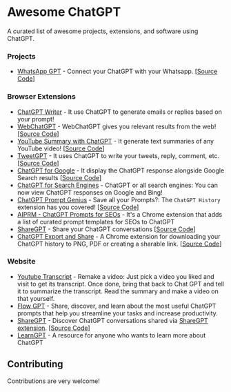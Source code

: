 # Awesome ChatGPT
A curated list of awesome projects, extensions, and software using ChatGPT.

### Projects
- [WhatsApp GPT](https://github.com/danielgross/whatsapp-gpt) - Connect your ChatGPT with your Whatsapp. [[Source Code](https://github.com/danielgross/whatsapp-gpt)]

### Browser Extensions
- [ChatGPT Writer](https://chrome.google.com/webstore/detail/chatgpt-writer-write-mail/pdnenlnelpdomajfejgapbdpmjkfpjkp) - It use ChatGPT to generate emails or replies based on your prompt!
- [WebChatGPT](https://chrome.google.com/webstore/detail/webchatgpt/lpfemeioodjbpieminkklglpmhlngfcn) - WebChatGPT gives you relevant results from the web! [[Source Code](https://github.com/qunash/chatgpt-advanced)]
- [YouTube Summary with ChatGPT](https://chrome.google.com/webstore/detail/youtube-summary-with-chat/nmmicjeknamkfloonkhhcjmomieiodli) - It generate text summaries of any YouTube video! [[Source Code](https://github.com/kazuki-sf/YouTube_Summary_with_ChatGPT)]
- [TweetGPT](https://chrome.google.com/webstore/detail/tweetgpt/lkjblpoingopdeaofcaapmeoojjjnhnc) - It uses ChatGPT to write your tweets, reply, comment, etc. [[Source Code](https://github.com/yaroslav-n/tweetGPT)]
- [ChatGPT for Google](https://chrome.google.com/webstore/detail/chatgpt-for-google/jgjaeacdkonaoafenlfkkkmbaopkbilf) - It display the ChatGPT response alongside Google Search results [[Source Code](https://github.com/wong2/chat-gpt-google-extension)]
- [ChatGPT for Search Engines](https://chrome.google.com/webstore/detail/chatgpt-for-search-engine/feeonheemodpkdckaljcjogdncpiiban) - ChatGPT or all search engines: You can now view ChatGPT responses on Google and Bing!
- [ChatGPT Prompt Genius](https://chrome.google.com/webstore/detail/chatgpt-prompt-genius/jjdnakkfjnnbbckhifcfchagnpofjffo) - Save all your Prompts?: The `ChatGPT History` extension has you covered! [[Source Code](https://github.com/benf2004/ChatGPT-History)]
- [AIPRM - ChatGPT Prompts for SEOs](https://chrome.google.com/webstore/detail/aiprm-for-seo/ojnbohmppadfgpejeebfnmnknjdlckgj) - It's a Chrome extension that adds a list of curated prompt templates for SEOs to ChatGPT
- [ShareGPT](https://chrome.google.com/webstore/detail/sharegpt-share-your-chatg/daiacboceoaocpibfodeljbdfacokfjb) - Share your ChatGPT conversations [[Source Code](https://github.com/domeccleston/sharegpt)]
- [ChatGPT Export and Share](https://github.com/liady/ChatGPT-pdf) - A Chrome extension for downloading your ChatGPT history to PNG, PDF or creating a sharable link. [[Source Code](https://github.com/liady/ChatGPT-pdf)]

### Website
- [Youtube Transcript](https://youtubetranscript.com/) - Remake a video: Just pick a video you liked and visit to get its transcript. Once done, bring that back to Chat GPT and tell it to summarize the transcript. Read the summary and make a video on that yourself.
- [Flow GPT](https://flowgpt.com/) - Share, discover, and learn about the most useful ChatGPT prompts that help you streamline your tasks and increase productivity.
- [ShareGPT](https://sharegpt.com/) - Discover ChatGPT conversations shared via [ShareGPT extension](https://chrome.google.com/webstore/detail/sharegpt-share-your-chatg/daiacboceoaocpibfodeljbdfacokfjb). [[Source Code](https://github.com/domeccleston/sharegpt)]
- [LearnGPT](https://www.learngpt.com/) - A resource for anyone who wants to learn more about ChatGPT

## Contributing

Contributions are very welcome!
